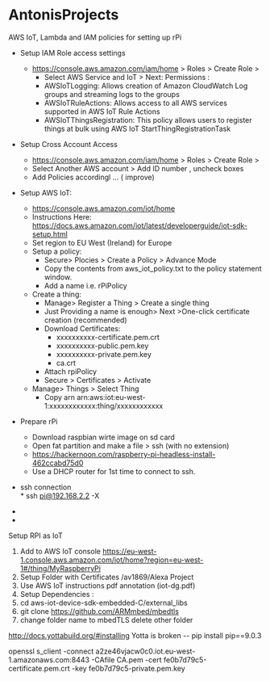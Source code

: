 # AntonisProjects
AWS IoT, Lambda and IAM policies for setting up rPi 
* Setup IAM Role access settings
    * https://console.aws.amazon.com/iam/home > Roles > Create Role > 
      * Select AWS Service and IoT > Next: Permissions :
      * AWSIoTLogging:            Allows creation of Amazon CloudWatch Log groups and streaming logs to the groups
      * AWSIoTRuleActions:        Allows access to all AWS services supported in AWS IoT Rule Actions
      * AWSIoTThingsRegistration: This policy allows users to register things at bulk using AWS IoT StartThingRegistrationTask 
* Setup Cross Account Access
  * https://console.aws.amazon.com/iam/home > Roles > Create Role > 
  * Select Another AWS account > Add ID number , uncheck boxes 
  * Add Policies accordingl ... ( improve) 
*  Setup AWS IoT:
   *  https://console.aws.amazon.com/iot/home
   *  Instructions Here: https://docs.aws.amazon.com/iot/latest/developerguide/iot-sdk-setup.html
   *  Set region to EU West (Ireland) for Europe 
   *  Setup a policy: 
      *  Secure> Plocies > Create a Policy > Advance Mode 
      *  Copy the contents from aws_iot_policy.txt to the policy statement window. 
      *  Add a name i.e. rPiPolicy 
   *  Create a thing:  
      *  Manage> Register a Thing > Create a single thing
      *  Just Providing a name is enough> Next >One-click certificate creation (recommended)
      *  Download Certificates: 
         *  xxxxxxxxxx-certificate.pem.crt
         *  xxxxxxxxxx-public.pem.key
         *  xxxxxxxxxx-private.pem.key
         *  ca.crt
      *  Attach rpiPolicy 
      *  Secure > Certificates > Activate 
   *  Manage> Things > Select Thing 
      *  Copy arn arn:aws:iot:eu-west-1:xxxxxxxxxxxx:thing/xxxxxxxxxxxx                                        
*  Prepare rPi
   *  Download raspbian wirte image on sd card 
   *  Open fat partition and make a file > ssh (with no extension) 
   *  https://hackernoon.com/raspberry-pi-headless-install-462ccabd75d0
   *  Use a DHCP router for 1st time to connect to ssh. 
* ssh connection    
      *  ssh pi@192.168.2.2 -X
*  



   * 
      
         

Setup RPI as IoT 

1. Add to AWS IoT console 
  https://eu-west-1.console.aws.amazon.com/iot/home?region=eu-west-1#/thing/MyRaspberryPi
2. Setup Folder with Certificates /av1869/Alexa Project 
3. Use AWS IoT instructions pdf annotation (iot-dg.pdf)
4. Setup Dependencies : 
5.  cd aws-iot-device-sdk-embedded-C/external_libs
6. git clone https://github.com/ARMmbed/mbedtls
7. change folder name to mbedTLS delete other folder 

http://docs.yottabuild.org/#installing
Yotta is broken --  pip install pip==9.0.3

openssl s_client -connect a2ze46vjacw0c0.iot.eu-west-1.amazonaws.com:8443 -CAfile CA.pem -cert fe0b7d79c5-certificate.pem.crt -key fe0b7d79c5-private.pem.key
